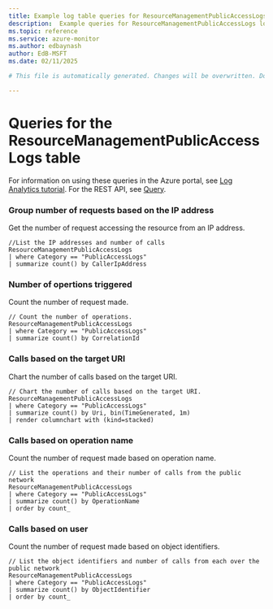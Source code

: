 ```yaml
---
title: Example log table queries for ResourceManagementPublicAccessLogs
description:  Example queries for ResourceManagementPublicAccessLogs log table
ms.topic: reference
ms.service: azure-monitor
ms.author: edbaynash
author: EdB-MSFT
ms.date: 02/11/2025

# This file is automatically generated. Changes will be overwritten. Do not change this file directly. 

---
```


# Queries for the ResourceManagementPublicAccessLogs table

For information on using these queries in the Azure portal, see [Log Analytics tutorial](/azure/azure-monitor/logs/log-analytics-tutorial). For the REST API, see [Query](/rest/api/loganalytics/query).


### Group number of requests based on the IP address  


Get the number of request accessing the resource from an IP address.  

```query
//List the IP addresses and number of calls
ResourceManagementPublicAccessLogs
| where Category == "PublicAccessLogs"
| summarize count() by CallerIpAddress 
```



### Number of opertions triggered  


Count the number of request made.  

```query
// Count the number of operations.
ResourceManagementPublicAccessLogs
| where Category == "PublicAccessLogs"
| summarize count() by CorrelationId 
```



### Calls based on the target URI  


Chart the number of calls based on the target URI.  

```query
// Chart the number of calls based on the target URI.
ResourceManagementPublicAccessLogs
| where Category == "PublicAccessLogs"
| summarize count() by Uri, bin(TimeGenerated, 1m)
| render columnchart with (kind=stacked) 
```



### Calls based on operation name  


Count the number of request made based on operation name.  

```query
// List the operations and their number of calls from the public network
ResourceManagementPublicAccessLogs
| where Category == "PublicAccessLogs"
| summarize count() by OperationName
| order by count_
```



### Calls based on user  


Count the number of request made based on object identifiers.  

```query
// List the object identifiers and number of calls from each over the public network
ResourceManagementPublicAccessLogs
| where Category == "PublicAccessLogs"
| summarize count() by ObjectIdentifier
| order by count_ 
```

